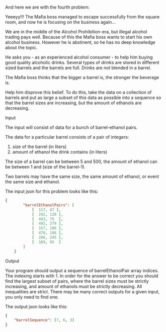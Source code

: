 And here we are with the fourth problem:

Yeeeyy!!! The Mafia boss managed to escape successfully from the square room, and now he is focusing on the business again...

We are in the middle of the Alcohol Prohibition-era, but illegal alcohol trading pays well. Because of this the Mafia boss wants to start his own alcohol business. However he is abstinent, so he has no deep knowledge about the topic. 

He asks you - as an experienced alcohol consumer - to help him buying good quality alcoholic drinks. Several types of drinks are stored in different sized barrels and the barrels are full. Drinks are not blended in a barrel.

The Mafia boss thinks that the bigger a barrel is, the stronger the beverage is.

Help him disprove this belief. To do this, take the data on a collection of barrels and put as large a subset of this data as possible into a sequence so that the barrel sizes are increasing, but the amount of ethanols are decreasing.

Input

The input will consist of data for a bunch of barrel-ethanol pairs.

The data for a particular barrel consists of a pair of integers:
1. size of the barrel (in liters)
2. amount of ethanol the drink contains (in liters)

 The size of a barrel can be between 5 and 500, the amount of ethanol can be between 1 and (size of the barrel-1).

Two barrels may have the same size, the same amount of ethanol, or event the same size and ethanol.

The input json for this problem looks like this:


```json
{
        "barrelEthanolPairs": [
            [  117, 47 ],
            [  242, 120 ],
            [  493, 75  ],
            [  492, 379 ],
            [  157, 106 ],
            [  470, 186 ],
            [  286, 245 ],
            [  109, 95  ]
        ]
    }
``` 

Output

 Your program should output a sequence of barrelEthanolPair array indices. The indexing starts with 1. In order for the answer to be correct you should find the largest subset of pairs, where the barrel sizes must be strictly increasing, and amount of ethanols must be strictly decreasing. All inequalities are strict.
There may be many correct outputs for a given input, you only need to find one.

The output json looks like this:

```json
{
    "barrelSequence": [7, 6, 3]
}
```